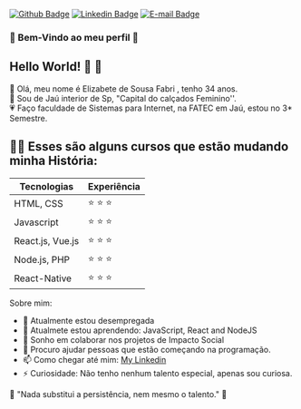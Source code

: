 [![Github Badge](https://img.shields.io/badge/-Github-000?style=flat-square&logo=Github&logoColor=white&link=https://github.com/joaoazevedoJS)](https://github.com/ElizabetePluGgui)
[![Linkedin Badge](https://img.shields.io/badge/-LinkedIn-blue?style=flat-square&logo=Linkedin&logoColor=white&link=https://www.linkedin.com/in/joaoazevedojs)](https://www.linkedin.com/in/elizabete-fabri-a0927819b/)
[![E-mail Badge](https://img.shields.io/badge/-E--mail-c14438?style=flat-square&logo=Gmail&logoColor=white&link=mailto:contato@joaoazevedojs.com.br)](mailto:pluggi.programmer@gmail.com)

### 🎀 Bem-Vindo ao meu perfil 🎀

## Hello World! :wave: :wave:

💜 Olá, meu nome é Elizabete de Sousa Fabri , tenho 34 anos.<br>
💛 Sou de Jaú interior de Sp, "Capital do calçados Feminino''.<br>
💗 Faço faculdade de Sistemas para Internet, na FATEC em Jaú, estou no 3* Semestre.<br>

## :man_technologist: Esses são alguns cursos que estão mudando minha História:

Tecnologias | Experiência |
| - | - |
| HTML, CSS | :star: :star: :star: | 
| Javascript | :star: :star: :star: |
| React.js, Vue.js | :star: :star: :star: |
| Node.js, PHP | :star: :star: :star: |
| React-Native | :star: :star: :star: |



Sobre mim:
- 🔭 Atualmente estou desempregada
- 🌱 Atualmete estou aprendendo: JavaScript, React and NodeJS
- 👯 Sonho em colaborar nos projetos de Impacto Social 
- 🤔 Procuro ajudar pessoas que estão começando na programação.
- 📫 Como chegar até mim: [My Linkedin](https://www.linkedin.com/in/elizabete-fabri-a0927819b/)
- ⚡ Curiosidade: Não tenho nenhum talento especial, apenas sou curiosa.

🚀 "Nada substitui a persistência, nem mesmo o talento." 🚀

